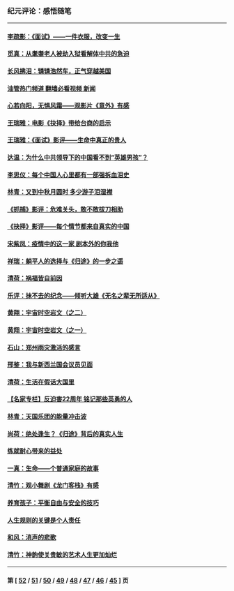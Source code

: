 ### 纪元评论：感悟随笔
---
#### [李疏影：《面试》——一件衣服，改变一生](../../pages/nsc1035/n13292494.md?10130330) 
#### [觅真：从耄耋老人被劫入狱看解体中共的急迫](../../pages/nsc1035/n13284545.md?10130330) 
#### [长风拂泪：辚辚浩然车，正气穿越美国](../../pages/nsc1035/n13284280.md?10130330) 
#### [油管热门频道 翻墙必看视频 新闻](ok?10130330)
#### [心若向阳，无惧风霜——观影片《意外》有感](../../pages/nsc1035/n13275318.md?10130330) 
#### [王瑞雅：电影《抉择》带给台商的启示](../../pages/nsc1035/n13274064.md?10130330) 
#### [王瑞雅：《面试》影评——生命中真正的贵人](../../pages/nsc1035/n13260528.md?10130330) 
#### [达温：为什么中共领导下的中国看不到“英雄男孩”？](../../pages/nsc1035/n13257099.md?10130330) 
#### [李思仪：每个中国人心里都有一部强拆血泪史](../../pages/nsc1035/n13249632.md?10130330) 
#### [林青：又到中秋月圆时 多少游子泪湿襟](../../pages/nsc1035/n13245916.md?10130330) 
#### [《抓捕》影评：危难关头，敢不敢拔刀相助](../../pages/nsc1035/n13244251.md?10130330) 
#### [《抉择》影评——每个情节都来自真实的中国](../../pages/nsc1035/n13242564.md?10130330) 
#### [宋紫凤：疫情中的这一家 剧本外的你我他](../../pages/nsc1035/n13242358.md?10130330) 
#### [祥瑞：躺平人的选择与《归途》的一步之遥](../../pages/nsc1035/n13213201.md?10130330) 
#### [清荷：祸福皆自前因](../../pages/nsc1035/n13213177.md?10130330) 
#### [乐评：抹不去的纪念——倾听大雄《无名之辈无所适从》](../../pages/nsc1035/n13163359.md?10130330) 
#### [黄翔：宇宙时空岩文（之二）](../../pages/nsc1035/n13141116.md?10130330) 
#### [黄翔：宇宙时空岩文（之一）](../../pages/nsc1035/n13140355.md?10130330) 
#### [石山：郑州雨灾激活的感言](../../pages/nsc1035/n13135372.md?10130330) 
#### [邢鉴：我与新西兰国会议员见面](../../pages/nsc1035/n13111626.md?10130330) 
#### [清荷：生活在假话大国里](../../pages/nsc1035/n13103916.md?10130330) 
#### [【名家专栏】反迫害22周年 铭记那些英勇的人](../../pages/nsc1035/n13102771.md?10130330) 
#### [林青：天国乐团的能量冲击波](../../pages/nsc1035/n13099634.md?10130330) 
#### [尚荷：绝处逢生？《归途》背后的真实人生](../../pages/nsc1035/n13099470.md?10130330) 
#### [练就耐心带来的益处](../../pages/nsc1035/n13081876.md?10130330) 
#### [一真：生命——个普通家庭的故事](../../pages/nsc1035/n13075782.md?10130330) 
#### [清竹：观小舞剧《龙门客栈》有感](../../pages/nsc1035/n13069850.md?10130330) 
#### [养育孩子：平衡自由与安全的技巧](../../pages/nsc1035/n13054510.md?10130330) 
#### [人生规则的关键是个人责任](../../pages/nsc1035/n13053252.md?10130330) 
#### [和风：消声的悲歌](../../pages/nsc1035/n13051994.md?10130330) 
#### [清竹：神韵使关贵敏的艺术人生更加灿烂](../../pages/nsc1035/n13038731.md?10130330) 

---
#### 第 [ [52](./52.md?10130330) / [51](./51.md?10130330) / [50](./50.md?10130330) / [49](./49.md?10130330) / [48](./48.md?10130330) / [47](./47.md?10130330) / [46](./46.md?10130330) / [45](./45.md?10130330) ] 页
